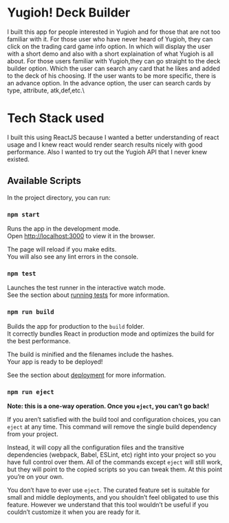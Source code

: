 # Yugioh! Deck Builder
I built this app for people interested in Yugioh and for those that are not too familiar with it. For those user who have never heard of Yugioh, they can click on the trading card game info option. In which will display the user with a short demo and also with a short explaination of what Yugioh is all about. For those users familiar with Yugioh,they can go straight to the deck builder option. Which the user can search any card that he likes and added to the deck of his choosing. If the user wants to be more specific, there is an advance option. In the advance option, the user can search cards by type, attribute, atk,def,etc.\

# Tech Stack used
I built this using ReactJS because I wanted a better understanding of react usage and I knew react would render search results nicely with good performance. Also I wanted to try out the Yugioh API that I never knew existed.
## Available Scripts

In the project directory, you can run:

### `npm start`

Runs the app in the development mode.\
Open [http://localhost:3000](http://localhost:3000) to view it in the browser.

The page will reload if you make edits.\
You will also see any lint errors in the console.

### `npm test`

Launches the test runner in the interactive watch mode.\
See the section about [running tests](https://facebook.github.io/create-react-app/docs/running-tests) for more information.

### `npm run build`

Builds the app for production to the `build` folder.\
It correctly bundles React in production mode and optimizes the build for the best performance.

The build is minified and the filenames include the hashes.\
Your app is ready to be deployed!

See the section about [deployment](https://facebook.github.io/create-react-app/docs/deployment) for more information.

### `npm run eject`

**Note: this is a one-way operation. Once you `eject`, you can’t go back!**

If you aren’t satisfied with the build tool and configuration choices, you can `eject` at any time. This command will remove the single build dependency from your project.

Instead, it will copy all the configuration files and the transitive dependencies (webpack, Babel, ESLint, etc) right into your project so you have full control over them. All of the commands except `eject` will still work, but they will point to the copied scripts so you can tweak them. At this point you’re on your own.

You don’t have to ever use `eject`. The curated feature set is suitable for small and middle deployments, and you shouldn’t feel obligated to use this feature. However we understand that this tool wouldn’t be useful if you couldn’t customize it when you are ready for it.
